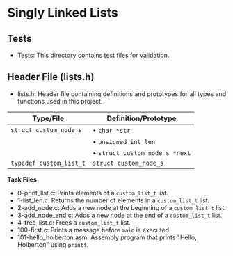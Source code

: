 # Singly Linked Lists

## Tests
* Tests: This directory contains test files for validation.

## Header File (lists.h)
* lists.h: Header file containing definitions and prototypes for all types and functions used in this project.

Type/File             | Definition/Prototype
----------------------|----------------------
`struct custom_node_s`| • `char *str`
                      | • `unsigned int len`
                      | • `struct custom_node_s *next`
`typedef custom_list_t`| `struct custom_node_s`

**Task Files**
* 0-print_list.c: Prints elements of a `custom_list_t` list.
* 1-list_len.c: Returns the number of elements in a `custom_list_t` list.
* 2-add_node.c: Adds a new node at the beginning of a `custom_list_t` list.
* 3-add_node_end.c: Adds a new node at the end of a `custom_list_t` list.
* 4-free_list.c: Frees a `custom_list_t` list.
* 100-first.c: Prints a message before `main` is executed.
* 101-hello_holberton.asm: Assembly program that prints "Hello, Holberton" using `printf`.
